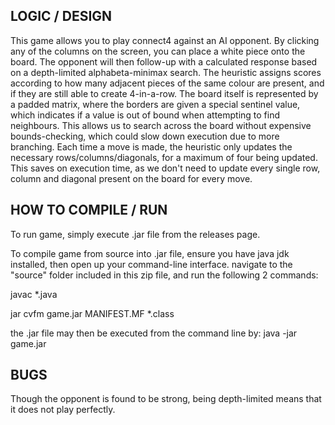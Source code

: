 ## LOGIC / DESIGN

This game allows you to play connect4 against an AI opponent.
By clicking any of the columns on the screen, you can place a white piece onto the board.
The opponent will then follow-up with a calculated response based on a depth-limited alphabeta-minimax 
search. 
The heuristic assigns scores according to how many adjacent pieces of the same colour are present, and if
they are still able to create 4-in-a-row. 
The board itself is represented by a padded matrix, where the borders are given a special sentinel value, 
which indicates if a value is out of bound when attempting to find neighbours. This allows us to search
across the board without expensive bounds-checking, which could slow down execution due to more branching.
Each time a move is made, the heuristic only updates the necessary rows/columns/diagonals, for a maximum
of four being updated. This saves on execution time, as we don't need to update every single row, column
and diagonal present on the board for every move. 

## HOW TO COMPILE / RUN

To run game, simply execute .jar file from the releases page.

To compile game from source into .jar file, ensure you have java jdk installed, 
then open up your command-line interface.
navigate to the "source" folder included in this zip file, and run the following 2 commands:


javac *.java

jar cvfm game.jar MANIFEST.MF *.class


the .jar file may then be executed from the command line by: java -jar game.jar



## BUGS

Though the opponent is found to be strong, being depth-limited means that it does not play perfectly.
